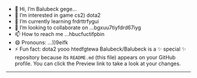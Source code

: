 - 👋 Hi, I’m Balubeck gege...
- 👀 I’m interested in game cs2) dota2
- 🌱 I’m currently learning frdrttrfygui
- 💞️ I’m looking to collaborate on ...bgxuu7tiyfdrd67iyg
- 📫 How to reach me ...hbucfuctifpbin
- 😄 Pronouns: ...))9eifk
- ⚡ Fun fact: dota2 yooo
htedfgtewa
Balubeck/Balubeck is a ✨ special ✨ repository because its `README.md` (this file) appears on your GitHub profile.
You can click the Preview link to take a look at your changes.
---
